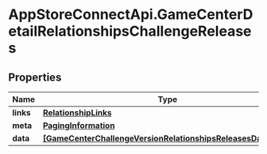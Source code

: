 # AppStoreConnectApi.GameCenterDetailRelationshipsChallengeReleases

## Properties

Name | Type | Description | Notes
------------ | ------------- | ------------- | -------------
**links** | [**RelationshipLinks**](RelationshipLinks.md) |  | [optional] 
**meta** | [**PagingInformation**](PagingInformation.md) |  | [optional] 
**data** | [**[GameCenterChallengeVersionRelationshipsReleasesDataInner]**](GameCenterChallengeVersionRelationshipsReleasesDataInner.md) |  | [optional] 


